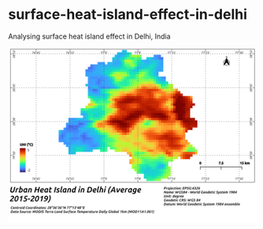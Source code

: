 # surface-heat-island-effect-in-delhi
Analysing surface heat island effect in Delhi, India

![](./result/uhi-effect-delhi.png)